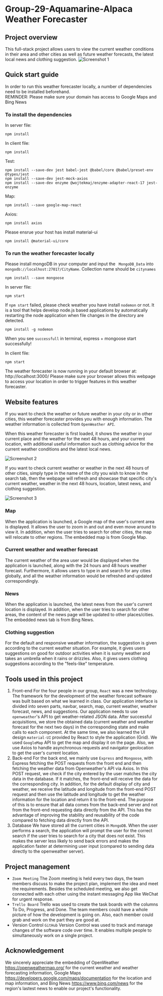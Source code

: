 
# Group-29-Aquamarine-Alpaca Weather Forecaster

## Project overview
This full-stack project allows users to view the current weather conditions in their area and other cities as well as future weather forecasts, the latest local news and clothing suggestion. ![Screenshot 1](/screenshot/Mongkok.png?raw=true "Screenshot 1")

## Quick start guide
In order to run this weather forecaster locally, a number of dependencies need to be installed beforehand.<br>
REMINDER: Please make sure your domain has access to Google Maps and Bing News

### To install the dependencies

In server file:
```
npm install
```
In client file:
```
npm install
```
Test: 
```
npm install --save-dev jest babel-jest @babel/core @babel/preset-env @types/jest
npm install --save-dev jest-mock-axios
npm install --save-dev enzyme @wojtekmaj/enzyme-adapter-react-17 jest-enzyme
```
Map:
```
npm install --save google-map-react
```
Axios:
```
npm install axios
```
Please ensrue your host has install material-ui
```
npm install @material-ui/core
```


### To run the weather forecaster locally

Please install mongoDB in your computer and input the ` MongoDB_Data` into `mongodb://localhost:27017/CityName`.
Collection name should be `citynames`
```
npm install --save mongoose
```
In server file:
```
npm start
```
If `npm start` failed, please check weather you have install 
`nodemon` or not. It is a tool that helps develop node.js based applications by automatically restarting the node application when file changes in the directory are detected.
```
npm install -g nodemon
```
When you see `successfull` in terminal, express + mongoose start successfully!

In client file:
```
npm start
```
The weather forecaster is now running in your default browser at: http://localhost:3000/
Please make sure your browser allows this webpage to access your location in order to trigger features in this weather forecaster.

## Website features
If you want to check the weather or future weather in your city or in other cities, this weather forecaster provides you with enough information. The weather information is collected from `OpenWeather API`.

When this weather forecaster is first loaded, it shows the weather in your current place and the weather for the next 48 hours, and your current location, with additional useful information such as clothing advice for the current weather conditions and the latest local news.

 ![Screenshot 2](/screenshot/Beijing.png?raw=true "Screenshot 2")

If you want to check current weather or weather in the next 48 hours of other cities, simply type in the name of the city you wish to know in the search tab, then the webpage will refresh and showcase that specific city's current weather, weather in the next 48 hours, location, latest news, and clothing suggestion. 

![Screenshot 3](/screenshot/Auckland.png?raw=true "Screenshot 3")

### Map
When the application is launched, a Google map of the user's current area is displayed. It allows the user to zoom in and out and even move around to view it. In addition, when the user tries to search for other cities, the map will relocate to other regions. The embedded map is from Google Map.

### Current weather and weather forecast
The current weather of the area user would be displayed when the application is launched, along with the 24 hours and 48 hours weather forecast. Furthermore, it allows users to type in and search for any cities globally, and all the weather information would be refreshed and updated correspondingly.

### News
When the application is launched, the latest news from the user's current location is displayed. In addition,  when the user tries to search for other areas, the content of the news page will be updated to other places/cities. The embedded news tab is from Bing News.

### Clothing suggestion
For the default and responsive weather information, the suggestion is given according to the current weather situation. For example, it gives users suggestions on good for outdoor activities when it is sunny weather and takes an umbrella when it rains or drizzles. Also, it gives users clothing suggestions according to the "feels-like" temperature.

## Tools used in this project
1. Front-end
For the four people in our group, `React` was a new technology. The framework for the development of the weather forecast software was built based on what we learned in class. Our application interface is divided into seven parts, navbar, search, map, current weather, weather forecast, news, and suggestions. Our application needs to use `openweather`'s API to get weather-related JSON data. After successful acquisitions, we store the obtained data (current weather and weather forecast for the next two days) in the corresponding state and make calls to each component. At the same time, we also learned the UI design `material-UI` provided by React to style the application (Grid). We used `GoogleMap` API to get the map and display it on the page. Also, we use Axios to handle asynchronous requests and navigator geolocation to get the user's current location.
2. Back-end
For the back end, we mainly use `Express` and `Mongoose`, with Express fetching the POST requests from the front end and then fetching the weather data from Openweather's API via Axios. In this POST request, we check if the city entered by the user matches the city data in the database. If it matches, the front-end will receive the data for the corresponding city. In addition, for the default display of city and weather, we receive the latitude and longitude from the front-end POST request and then use the latitude and longitude to get the weather information for the location and return it to the front-end. The purpose of this is to ensure that all data comes from the back-end server and not from the front-end requesting data directly from the API. This has the advantage of improving the stability and reusability of the code compared to fetching data directly from the API.
1. Database
We have stored all the current cities in `MongoDB`. When the user performs a search, the application will prompt the user for the correct search if the user tries to search for a city that does not exist. This makes the server less likely to send back errors and makes the application faster at determining user input (compared to sending data directly to the openweather server).

## Project management
* `Zoom Meeting`
The Zoom meeting is held every two days, the team members discuss to make the project plan, implement the idea and meet the requirements. Besides the scheduled meeting, we also get connected with each other using the instant messaging App like WeChat for urgent response.
* `Trello Board` 
Trello was used to create the task boards with the columns To Do, Progress, and Done. The team members could have a whole picture of how the development is going on. Also, each member could grab and work on the part they are good at.
* Version Control 
`GitHub` Version Control was used to track and manage changes of the software code over time. It enables multiple people to simultaneously work on a single project.

## Acknowledgement
We sincerely appreciate the embedding of OpenWeather https://openweathermap.org/ for the current weather and weather forecasting information, Google Maps https://developers.google.com/maps/documentation for the location and map information, and Bing News https://www.bing.com/news for the region's lastest news to enable our project's functionality.
